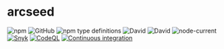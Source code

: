 # arcseed

![npm](https://img.shields.io/npm/v/arcseed?style=plastic)
![GitHub](https://img.shields.io/github/license/Stassi/arcseed?style=plastic)
![npm type definitions](https://img.shields.io/npm/types/arcseed?style=plastic)
![David](https://img.shields.io/david/Stassi/arcseed?style=plastic)
![David](https://img.shields.io/david/dev/Stassi/arcseed?style=plastic)
![node-current](https://img.shields.io/node/v/arcseed?style=plastic)
[![Snyk](https://snyk.io/advisor/npm-package/arcseed/badge.svg)](https://snyk.io/advisor/npm-package/arcseed)
[![CodeQL](https://github.com/Stassi/arcseed/actions/workflows/codeql.yml/badge.svg)](https://github.com/Stassi/arcseed/actions/workflows/codeql.yml)
[![Continuous integration](https://github.com/Stassi/arcseed/actions/workflows/ci.yml/badge.svg)](https://github.com/Stassi/arcseed/actions/workflows/ci.yml)
